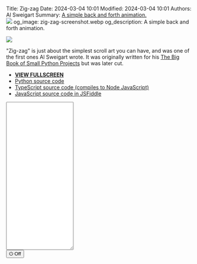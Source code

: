 Title: Zig-zag
Date: 2024-03-04 10:01
Modified: 2024-03-04 10:01
Authors: Al Sweigart
Summary: <a href="{filename}zig-zag.md">A simple back and forth animation.<br><img src="{static}/images/zig-zag-screenshot.webp" style="max-width: 640px;"></a>
og_image: zig-zag-screenshot.webp
og_description: A simple back and forth animation.

<img src="{static}/images/zig-zag-screenshot.webp" style="max-width: 640px;">

"Zig-zag" is just about the simplest scroll art you can have, and was one of the first ones Al Sweigart wrote. It was originally written for his [The Big Book of Small Python Projects](https://inventwithpython.com/bigbookpython/) but was later cut.

* **[VIEW FULLSCREEN](/static/zigzag-fullscreen.html)**
* [Python source code](https://github.com/asweigart/scrollart/blob/main/python/zigzag.py)
* [TypeScript source code (compiles to Node JavaScript)](https://github.com/asweigart/scrollart/blob/main/typescript/zigzag.ts)
* [JavaScript source code in JSFiddle](https://jsfiddle.net/asweigart/bq6rLvpf/)

<div><textarea id="bextOutput" readonly style="height: 400px;"></textarea><br /><button type="button" onclick="running = !running;">&#x23FB; Off</button></div>
<script src="/static/bext.js"></script><link rel="stylesheet" href="/static/bext.css">
<script>// SCROLL CODE

bextRowBuffer = 256;  // Change this to whatever size you want, or -1 for infinite buffer.
const DELAY = 60;

let width = 80;
let line = '';

let ZIG_NUM_CHARS = 8;
let ZIG_CHAR = '*';

let running = true;
let indentSize = 0;

async function main() {
    while (running) {
        //width = 80; // TODO add a getWidth() kind of function to bextjs

        for (let i = 0; i < width - ZIG_NUM_CHARS; i++) {
            print(' '.repeat(indentSize), ZIG_CHAR.repeat(ZIG_NUM_CHARS));
            indentSize += 1;
            await sleep(DELAY);
            if (!running) break;
        }

        for (let i = 0; i < width - ZIG_NUM_CHARS; i++) {
            print(' '.repeat(indentSize), ZIG_CHAR.repeat(ZIG_NUM_CHARS));
            indentSize -= 1;
            await sleep(DELAY);
            if (!running) break;
        }
    }
}

main();
</script>